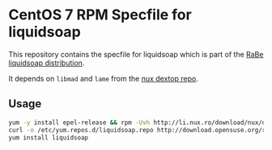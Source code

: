 # CentOS 7 RPM Specfile for liquidsoap

This repository contains the specfile for liquidsoap which is part of the [RaBe liquidsoap distribution](https://build.opensuse.org/project/show/home:radiorabe:liquidsoap).

It depends on `libmad` and `lame` from the [nux dextop repo](http://li.nux.ro/repos.html).

## Usage

```bash
yum -y install epel-release && rpm -Uvh http://li.nux.ro/download/nux/dextop/el7/x86_64/nux-dextop-release-0-5.el7.nux.noarch.rpm
curl -o /etc/yum.repos.d/liquidsoap.repo http://download.opensuse.org/repositories/home:/radiorabe:/liquidsoap/CentOS_7/home:radiorabe:liquidsoap.repo
yum install liquidsoap
```

